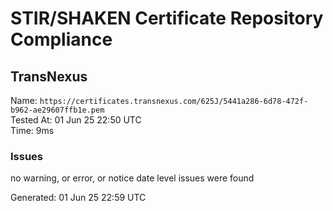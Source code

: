 # STIR/SHAKEN Certificate Repository Compliance

## TransNexus

Name: `https://certificates.transnexus.com/625J/5441a286-6d78-472f-b962-ae29607ffb1e.pem`\
Tested At: 01 Jun 25 22:50 UTC\
Time: 9ms

### Issues

no warning, or error, or notice date level issues were found

Generated: 01 Jun 25 22:59 UTC